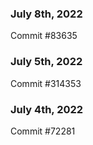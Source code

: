 ### July 8th, 2022

Commit #83635

### July 5th, 2022

Commit #314353


### July 4th, 2022

Commit #72281
